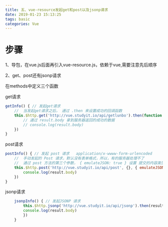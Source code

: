 ```yaml
---
title: 五、vue-resource发起get和post以及jsonp请求
date: 2019-01-23 15:13:25
tags: basic
categories: Vue
---
```


# 步骤

1、导包，在vue.js后面再引入vue-resource.js，依赖于vue,需要注意先后顺序

2、get、post还有jsonp请求

在methods中定义三个函数

get请求

```javascript
getInfo() { // 发起get请求
    //  当发起get请求之后， 通过 .then 来设置成功的回调函数
    this.$http.get('http://vue.studyit.io/api/getlunbo').then(function (result) {
        // 通过 result.body 拿到服务器返回的成功的数据
        // console.log(result.body)
    })
}
```

post请求

```javascript
postInfo() { // 发起 post 请求   application/x-wwww-form-urlencoded
    //  手动发起的 Post 请求，默认没有表单格式，所以，有的服务器处理不了
    //  通过 post 方法的第三个参数， { emulateJSON: true } 设置 提交的内容类型 为 普通表单数据格式
    this.$http.post('http://vue.studyit.io/api/post', {}, { emulateJSON: true }).then(result => {
        console.log(result.body)
    })
}
```

jsonp请求

```javascript
    jsonpInfo() { // 发起JSONP 请求
        this.$http.jsonp('http://vue.studyit.io/api/jsonp').then(result => {
        console.log(result.body)
        })
    }
```

